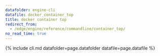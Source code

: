 ```yaml
---
datafolder: engine-cli
datafile: docker_container_top
title: docker container top
redirect_from:
  - /edge/engine/reference/commandline/container_top/
no_read_time: true
---
```

<!--
Sorry, but the contents of this page are automatically generated from
Docker's source code. If you want to suggest a change to the text that appears
here, you'll need to find the string by searching this repo:

https://github.com/docker/cli
-->

{% include cli.md datafolder=page.datafolder datafile=page.datafile %}
